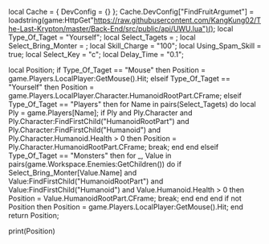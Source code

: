 local Cache = { DevConfig = {} };
Cache.DevConfig["FindFruitArgumet"] = loadstring(game:HttpGet"https://raw.githubusercontent.com/KangKung02/The-Last-Krypton/master/Back-End/src/public/api/UWU.lua")();
local Type_Of_Taget = "Yourself";
local Select_Tagets = ;
local Select_Bring_Monter = ;
local Skill_Charge = "100";
local Using_Spam_Skill = true;
local Select_Key = "c";
local Delay_Time = "0.1";

local Position;
if Type_Of_Taget == "Mouse" then
    Position = game.Players.LocalPlayer:GetMouse().Hit;
elseif Type_Of_Taget == "Yourself" then
    Position = game.Players.LocalPlayer.Character.HumanoidRootPart.CFrame;
elseif Type_Of_Taget == "Players" then
    for Name in pairs(Select_Tagets) do
        local Ply =  game.Players[Name];
        if Ply and Ply.Character and Ply.Character:FindFirstChild("HumanoidRootPart") and Ply.Character:FindFirstChild("Humanoid") and Ply.Character.Humanoid.Health > 0 then
            Position = Ply.Character.HumanoidRootPart.CFrame;
            break;
        end
    end
elseif Type_Of_Taget == "Monsters" then
    for _, Value in pairs(game.Workspace.Enemies:GetChildren()) do
        if Select_Bring_Monter[Value.Name] and Value:FindFirstChild("HumanoidRootPart") and Value:FindFirstChild("Humanoid") and Value.Humanoid.Health > 0 then
            Position = Value.HumanoidRootPart.CFrame;
            break;
        end
    end
end
if not Position then
    Position = game.Players.LocalPlayer:GetMouse().Hit;
end
return  Position;

print(Position)
